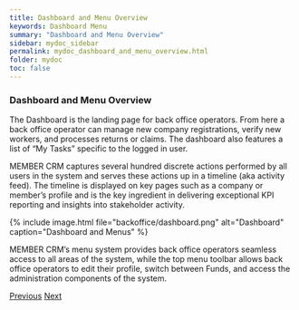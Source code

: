 ```yaml
---
title: Dashboard and Menu Overview
keywords: Dashboard Menu
summary: "Dashboard and Menu Overview"
sidebar: mydoc_sidebar
permalink: mydoc_dashboard_and_menu_overview.html
folder: mydoc
toc: false
---
```



### Dashboard and Menu Overview

The Dashboard is the landing page for back office operators. From here a back office operator can manage new company registrations, verify new workers, and processes returns or claims. The dashboard also features a list of “My Tasks” specific to the logged in user. 

MEMBER CRM captures several hundred discrete actions performed by all users in the system and serves these actions up in a timeline (aka activity feed). The timeline is displayed on key pages such as a company or member’s profile and is the key ingredient in delivering exceptional KPI reporting and insights into stakeholder activity.

{% include image.html file="backoffice/dashboard.png" alt="Dashboard" caption="Dashboard and Menus" %}

MEMBER CRM’s menu system provides back office operators seamless access to all areas of the system, while the top menu toolbar allows back office operators to edit their profile, switch between Funds, and access the administration components of the system.

<a class="btn btn-outline-primary btn-lg" href="index.html" role="button">Previous</a>
<a class="btn btn-primary btn-lg" href="mydoc_company_member_search.html" role="button">Next</a>
